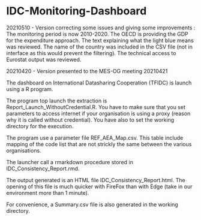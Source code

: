 # IDC-Monitoring-Dashboard

20210510 - Version correcting some issues and giving some improvements : 
  The monitoring period is now 2010-2020. 
  The OECD is providing the GDP for the expenditure approach.
  The text explaining what the light blue means was reviewed. 
  The name of the country was included in the CSV file (not in interface as this would prevent the filtering).
  The technical access to Eurostat output was reviewed. 

20210420 - Version presented to the MES-OG meeting 20210421

The dashboard on International Datasharing Cooperation (TFIDC) is launch using a R program. 

The program top launch the extraction is Report_Launch_WithoutCredential.R.
You have to make sure that you set parameters to access internet if your organisation is using a proxy (reason why it is called without credential).
You have also to set the working directory for the execution. 

The program use a parameter file REF_AEA_Map.csv. This table include mapping of the code list that are not strickly the same between the various organisations. 

The launcher call a rmarkdown procedure stored in IDC_Consistency_Report.rmd. 

The output generated is an HTML file  IDC_Consistency_Report.html. 
The opening of this file is much quicker with FireFox than with Edge (take in our environment more than 1 minute). 

For convenience, a Summary.csv file is also generated in the working directory.
